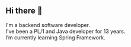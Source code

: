 ## Hi there 👋

I'm a backend software developer. <br>
I've been a PL/1 and Java developer for 13 years.  <br>
I’m currently learning Spring Framework.  <br>

<!--
**smbustillo/smbustillo** is a ✨ _special_ ✨ repository because its `README.md` (this file) appears on your GitHub profile.

Here are some ideas to get you started:

- 🔭 I’m currently working on ...
- 🌱 I’m currently learning ...
- 👯 I’m looking to collaborate on ...
- 🤔 I’m looking for help with ...
- 💬 Ask me about ...
- 📫 How to reach me: ...
- 😄 Pronouns: ...
- ⚡ Fun fact: ...
-->
